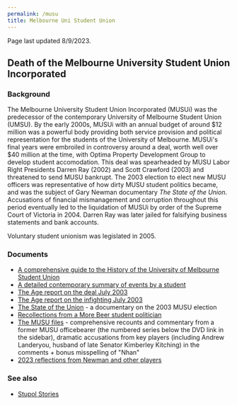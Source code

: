 ```yaml
---
permalink: /musu
title: Melbourne Uni Student Union
---
```


Page last updated 8/9/2023.

## Death of the Melbourne University Student Union Incorporated

### Background

The Melbourne University Student Union Incorporated (MUSUi) was the predecessor of the contemporary University of Melbourne Student Union (UMSU). By the early 2000s, MUSUi with an annual budget of around $12 million was a powerful body providing both service provision and political representation for the students of the University of Melbourne. MUSUi's final years were embroiled in controversy around a deal, worth well over $40 million at the time, with Optima Property Development Group to develop student accomodation. This deal was spearheaded by MUSU Labor Right Presidents Darren Ray (2002) and Scott Crawford (2003) and threatened to send MUSU bankrupt. The 2003 election to elect new MUSU officers was representative of how dirty MUSU student politics became, and was the subject of Gary Newman documentary *The State of the Union*. Accusations of financial mismanagement and corruption throughout this period eventually led to the liquidation of MUSUi by order of the Supreme Court of Victoria in 2004. Darren Ray was later jailed for falsifying business statements and bank accounts.

Voluntary student unionism was legislated in 2005.

### Documents

- [A comprehensive guide to the History of the University of Melbourne Student Union](https://umsu.unimelb.edu.au/about/umsu/history)
- [A detailed contemporary summary of events by a student](https://www.crikey.com.au/2004/02/11/the-death-of-a-12m-student-union)
- [The Age report on the deal July 2003](https://www.theage.com.au/national/the-deal-that-threatens-to-send-a-student-union-broke-20030721-gdw2zd.html)
- [The Age report on the infighting July 2003](https://www.theage.com.au/national/reckoning-for-a-divided-union-20030726-gdw3xe.html)
- [The State of the Union](https://www.youtube.com/watch?v=eZ2liFcw2Qw) - a documentary on the 2003 MUSU election
- [Recollections from a More Beer student politician](https://web.archive.org/web/20060302222743/http://ticketdavo.blogspot.com)
- [The MUSU files](https://melbournescribe.blogspot.com) - comprehensive recounts and commentary from a former MUSU officebearer (the numbered series below the DVD link in the sidebar), dramatic accusations from key players (including Andrew Landeryou, husband of late Senator Kimberley Kitching) in the comments + bonus misspelling of "Nhan"
- [2023 reflections from Newman and other players](https://farragomagazine.com/article/farrago/Notes-on-a-Scandal-Conversations-and-Reflections-on-Gary-Newmans-The-State-of-the-Union)

### See also

- [Stupol Stories](/stupol)
